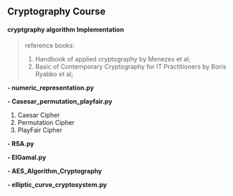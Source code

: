 ## Cryptography Course

#### cryptgraphy algorithm Implementation

> reference books: 
>
> 1. Handbook of applied cryptography by Menezes et al;
> 2. Basic of Contemporary Cryptography for IT Practitioners by Boris Ryabko et al;

**- numeric_representation.py**

**- Casesar_permutation_playfair.py**

1. Caesar Cipher
2. Permutation Cipher
3. PlayFair Cipher

**- RSA.py**

**- EIGamal.py**

**- AES_Algorithm_Cryptography <file>**

**- elliptic_curve_cryptosystem.py**